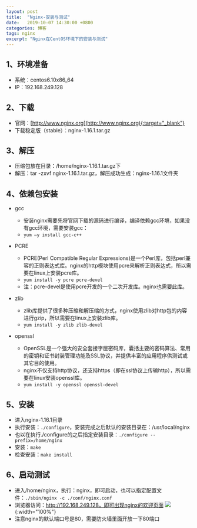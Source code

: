 ```yaml
---
layout: post
title:  "Nginx-安装与测试"
date:   2019-10-07 14:30:00 +0800
categories: 博客
tags: nginx
excerpt: "Nginx在CentOS环境下的安装与测试"
---
```


## 1、环境准备
+ 系统：centos6.10x86_64
+ IP：192.168.249.128

## 2、下载
+ 官网：[http://www.nginx.org](http://www.nginx.org){:target="_blank"}
+ 下载稳定版（stable）：nginx-1.16.1.tar.gz

## 3、解压
+ 压缩包放在目录：/home/nginx-1.16.1.tar.gz下
+ 解压：tar -zxvf nginx-1.16.1.tar.gz，解压成功生成：nginx-1.16.1文件夹

## 4、依赖包安装
+ gcc
    + 安装nginx需要先将官网下载的源码进行编译，编译依赖gcc环境，如果没有gcc环境，需要安装gcc：
    + `yum –y install gcc-c++`
 
+ PCRE
    + PCRE(Perl Compatible Regular Expressions)是一个Perl库，包括perl兼容的正则表达式库。nginx的http模块使用pcre来解析正则表达式，所以需要在linux上安装pcre库。
    + `yum install -y pcre pcre-devel`
    + 注：pcre-devel是使用pcre开发的一个二次开发库。nginx也需要此库。
 
+ zlib
    + zlib库提供了很多种压缩和解压缩的方式，nginx使用zlib对http包的内容进行gzip，所以需要在linux上安装zlib库。
    + `yum install -y zlib zlib-devel`
 
+ openssl
    + OpenSSL是一个强大的安全套接字层密码库，囊括主要的密码算法、常用的密钥和证书封装管理功能及SSL协议，并提供丰富的应用程序供测试或其它目的使用。
    + nginx不仅支持http协议，还支持https（即在ssl协议上传输http），所以需要在linux安装openssl库。
    + `yum install -y openssl openssl-devel`

## 5、安装
+ 进入nginx-1.16.1目录
+ 执行安装：`./configure`，安装完成之后默认的安装目录在：/usr/local/nginx
+ 也以在执行./configure的之后指定安装目录：`./configure --prefix=/home/nginx`
+ 安装：`make`
+ 检查安装：`make install`

## 6、启动测试
+ 进入/home/nginx，执行：nginx，即可启动，也可以指定配置文件：`./sbin/nginx -c ./conf/nginx.conf`
+ 浏览器访问：http://192.168.249.128，即可出现nginx的欢迎页面
![]({{site.url}}/assets/20191007_01/0.png){:width="100%"} 
+ 注意nginx的默认端口号是80，需要防火墙里面开放一下80端口
